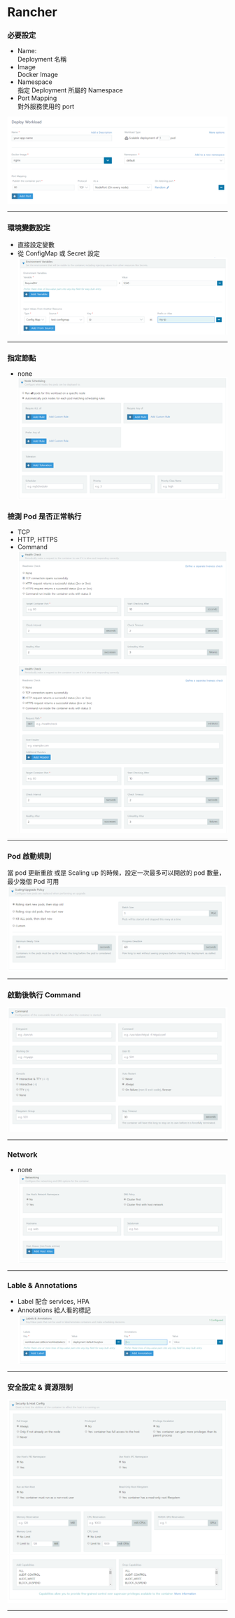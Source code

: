 # Rancher
### 必要設定
- Name:    
  Deployment 名稱  
  <!-- `metadata.name` -->
- Image  
  Docker Image 
  <!-- `spec.template.spec.containers[].image` -->
- Namespace  
  指定 Deployment 所屬的 Namespace
  <!-- ``   -->
- Port Mapping  
  對外服務使用的 port
  
![](使用/1.PNG)

---
### 環境變數設定
- 直接設定變數
- 從 ConfigMap 或 Secret 設定
![](使用/2.PNG)


---
### 指定節點
- none
![](使用/3.PNG)
### 檢測 Pod 是否正常執行 
- TCP
- HTTP, HTTPS
- Command
![](使用/4-1.PNG)
![](使用/4-2.PNG)

---
### Pod 啟動規則  
當 pod 更新重啟 或是 Scaling up 的時候，設定一次最多可以開啟的 pod 數量，最少幾個 Pod 可用
![](使用/5.PNG)


---
### 啟動後執行 Command
![](使用/6.PNG)

---
### Network
- none
![](使用/7.PNG)

---
### Lable & Annotations
- Label 配合 services, HPA
- Annotations 給人看的標記
![](使用/8.PNG)

---
### 安全設定 & 資源限制
![](使用/9.PNG)
![](使用/10.PNG)

---
